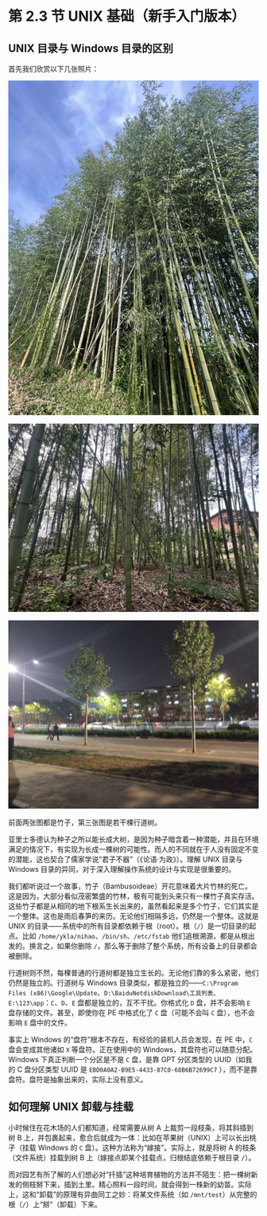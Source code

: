 # 第 2.3 节 UNIX 基础（新手入门版本）

## UNIX 目录与 Windows 目录的区别

首先我们欣赏以下几张照片：

![](../.gitbook/assets/zhuzi-1.jpg)

![](../.gitbook/assets/zhuzi-2.jpg)

![](../.gitbook/assets/zhuzi-3.jpg)

前面两张图都是竹子，第三张图是若干棵行道树。

亚里士多德认为种子之所以能长成大树，是因为种子暗含着一种潜能，并且在环境满足的情况下，有实现为长成一棵树的可能性。而人的不同就在于人没有固定不变的潜能，这也契合了儒家学说“君子不器”（《论语·为政》）。理解 UNIX 目录与 Windows 目录的异同，对于深入理解操作系统的设计与实现是很重要的。

我们都听说过一个故事，竹子（Bambusoideae）开花意味着大片竹林的死亡。这是因为，大部分看似茂密繁盛的竹林，极有可能到头来只有一棵竹子真实存活。这些竹子都是从相同的地下根系生长出来的，虽然看起来是多个竹子，它们其实是一个整体。这也是雨后春笋的来历。无论他们相隔多远，仍然是一个整体。这就是 UNIX 的目录——系统中的所有目录都依赖于根（root）。根（`/`）是一切目录的起点。比如 `/home/ykla/nihao`、`/bin/sh`、`/etc/fstab` 他们追根溯源，都是从根出发的。换言之，如果你删除 `/`，那么等于删除了整个系统，所有设备上的目录都会被删除。

行道树则不然，每棵普通的行道树都是独立生长的。无论他们靠的多么紧密，他们仍然是独立的。行道树与 Windows 目录类似，都是独立的——`C:\Program Files (x86)\Google\Update`、`D:\BaiduNetdiskDownload\工具列表`、`E:\123\app`：`C`、`D`、`E` 盘都是独立的，互不干扰。你格式化 `D` 盘，并不会影响 `E` 盘存储的文件。甚至，即使你在 PE 中格式化了 `C` 盘（可能不会叫 `C` 盘），也不会影响 `E` 盘中的文件。

事实上 Windows 的“盘符”根本不存在，有经验的装机人员会发现，在 PE 中，`C` 盘会变成其他诸如 `X` 等盘符。正在使用中的 Windows，其盘符也可以随意分配。Windows 下真正判断一个分区是不是 `C` 盘，是靠 GPT 分区类型的 UUID（如我的 C 盘分区类型 UUID 是 `EBD0A0A2-B9E5-4433-87C0-68B6B72699C7` ），而不是靠盘符。盘符是抽象出来的，实际上没有意义。

## 如何理解 UNIX 卸载与挂载

小时候住在花木场的人们都知道，经常需要从树 A 上裁剪一段枝条，将其斜插到树 B 上，并包裹起来，愈合后就成为一体：比如在苹果树（UNIX）上可以长出桃子（挂载 Windows 的 `C` 盘）。这种方法称为“嫁接”。实际上，就是将树 A 的枝条（文件系统）挂载到树 B 上（嫁接点即某个挂载点，归根结底依赖于根目录 `/`）。

而对园艺有所了解的人们想必对“扦插”这种培育植物的方法并不陌生：把一棵树新发的侧枝掰下来，插到土里。精心照料一段时间，就会得到一株新的幼苗。实际上，这和“卸载”的原理有异曲同工之妙：将某文件系统（如 `/mnt/test`）从完整的根（`/`）上“掰”（卸载）下来。
